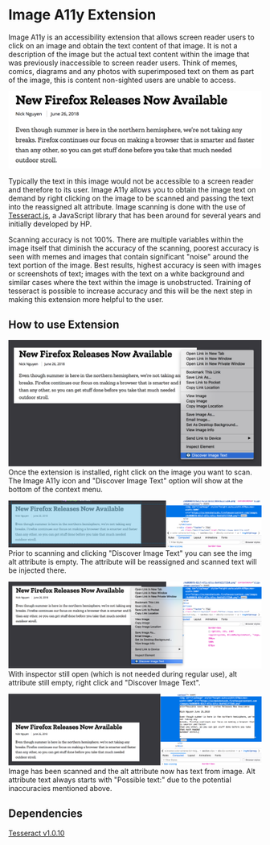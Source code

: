 # Image A11y Extension

Image A11y is an accessibility extension that allows screen reader users to click on an image and obtain the text content of that image. It is not a description of the image but the actual text content within the image that was previously inaccessible to screen reader users. Think of memes, comics, diagrams and any photos with superimposed text on them as part of the image, this is content non-sighted users are unable to access.

![Screenshot of headline, blurb of Firefox news](https://raw.githubusercontent.com/hamletv/Images/master/Image%20A11y/Screenshot_2018-07-27%20New%20Firefox%20Releases%20Now%20Available.png)

Typically the text in this image would not be accessible to a screen reader and therefore to its user. Image A11y allows you to obtain the image text on demand by right clicking on the image to be scanned and passing the text into the reassigned alt attribute. Image scanning is done with the use of [Tesseract.js](https://github.com/naptha/tesseract.js), a JavaScript library that has been around for several years and initially developed by HP.

Scanning accuracy is not 100%. There are multiple variables within the image itself that diminish the accuracy of the scanning, poorest accuracy is seen with memes and images that contain significant "noise" around the text portion of the image. Best results, highest accuracy is seen with images or screenshots of text; images with the text on a white background and similar cases where the text within the image is unobstructed. Training of tesseract is possible to increase accuracy and this will be the next step in making this extension more helpful to the user.     

## How to use Extension

![Screenshot of image with text, right click drop down menu](https://raw.githubusercontent.com/hamletv/Images/master/Image%20A11y/Screen%20Shot%202018-08-01%20at%2010.54.34%20PM.png)
Once the extension is installed, right click on the image you want to scan. The Image A11y icon and "Discover Image Text" option will show at the bottom of the context menu.

![Screenshot of image with text, inspector open showing image attributes](https://raw.githubusercontent.com/hamletv/Images/master/Image%20A11y/Screen%20Shot%202018-08-01%20at%2010.58.20%20PM.png)
Prior to scanning and clicking "Discover Image Text" you can see the img alt attribute is empty. The attribute will be reassigned and scanned text will be injected there.

![Screenshot of image with text, inspector open, clicking on Image A11y icon](https://raw.githubusercontent.com/hamletv/Images/master/Image%20A11y/Screen%20Shot%202018-08-01%20at%2010.58.56%20PM.png)
With inspector still open (which is not needed during regular use), alt attribute still empty, right click and "Discover Image Text".

![Screenshot of image with text, inspector open, Image A11y clicked](https://raw.githubusercontent.com/hamletv/Images/master/Image%20A11y/Screen%20Shot%202018-08-01%20at%2011.00.36%20PM.png)
Image has been scanned and the alt attribute now has text from image. Alt attribute text always starts with "Possible text:" due to the potential inaccuracies mentioned above.


## Dependencies

[Tesseract v1.0.10](https://github.com/naptha/tesseract.js)

